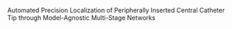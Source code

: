Automated Precision Localization of Peripherally Inserted Central Catheter Tip through Model-Agnostic Multi-Stage Networks
